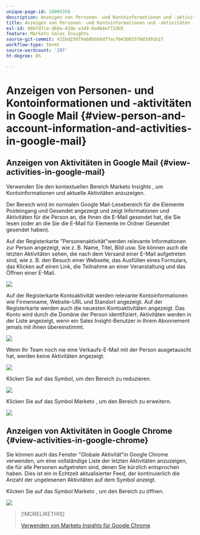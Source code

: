 ```yaml
---
unique-page-id: 10095358
description: Anzeigen von Personen- und Kontoinformationen und -aktivitäten in Google Mail - Marketo Docs - Produktdokumentation
title: Anzeigen von Personen- und Kontoinformationen und -aktivitäten in Google Mail
exl-id: 06bfd7ce-d60a-42de-a349-0a4b4ef72db5
feature: Marketo Sales Insights
source-git-commit: 431bd258f9a68bbb9df7acf043085578d3d91b1f
workflow-type: tm+mt
source-wordcount: '297'
ht-degree: 0%

---
```


# Anzeigen von Personen- und Kontoinformationen und -aktivitäten in Google Mail {#view-person-and-account-information-and-activities-in-google-mail}

## Anzeigen von Aktivitäten in Google Mail {#view-activities-in-google-mail}

Verwenden Sie den kontextuellen Bereich Marketo Insights , um Kontoinformationen und aktuelle Aktivitäten anzuzeigen.

Der Bereich wird im normalen Google Mail-Lesebereich für die Elemente Posteingang und Gesendet angezeigt und zeigt Informationen und Aktivitäten für die Person an, die Ihnen die E-Mail gesendet hat, die Sie lesen (oder an die Sie die E-Mail für Elemente im Ordner Gesendet gesendet haben).

Auf der Registerkarte &quot;Personenaktivität&quot;werden relevante Informationen zur Person angezeigt, wie z. B. Name, Titel, Bild usw. Sie können auch die letzten Aktivitäten sehen, die nach dem Versand einer E-Mail aufgetreten sind, wie z. B. den Besuch einer Webseite, das Ausfüllen eines Formulars, das Klicken auf einen Link, die Teilnahme an einer Veranstaltung und das Öffnen einer E-Mail.

![](assets/1.png)

Auf der Registerkarte Kontoaktivität werden relevante Kontoinformationen wie Firmenname, Website-URL und Standort angezeigt. Auf der Registerkarte werden auch die neuesten Kontoaktivitäten angezeigt. Das Konto wird durch die Domäne der Person identifiziert. Aktivitäten werden in der Liste angezeigt, wenn ein Sales Insight-Benutzer in Ihrem Abonnement jemals mit ihnen übereinstimmt.

![](assets/2.png)

Wenn Ihr Team noch nie eine Verkaufs-E-Mail mit der Person ausgetauscht hat, werden keine Aktivitäten angezeigt.

![](assets/3.png)

Klicken Sie auf das Symbol, um den Bereich zu reduzieren.

![](assets/4.png)

Klicken Sie auf das Symbol Marketo , um den Bereich zu erweitern.

![](assets/image2015-10-6-15-3a43-3a22.png)

## Anzeigen von Aktivitäten in Google Chrome {#view-activities-in-google-chrome}

Sie können auch das Fenster &quot;Globale Aktivität&quot;in Google Chrome verwenden, um eine vollständige Liste der letzten Aktivitäten anzuzeigen, die für alle Personen aufgetreten sind, denen Sie kürzlich entsprochen haben. Dies ist ein in Echtzeit aktualisierter Feed, der kontinuierlich die Anzahl der ungelesenen Aktivitäten auf dem Symbol anzeigt.

Klicken Sie auf das Symbol Marketo , um den Bereich zu öffnen.

![](assets/image2015-10-6-15-3a32-3a52.png)

>[!MORELIKETHIS]
>
>[Verwenden von Marketo Insights für Google Chrome](/help/marketo/product-docs/marketo-sales-insight/msi-chrome-plugin/using-marketo-insights-for-google-chrome.md)
